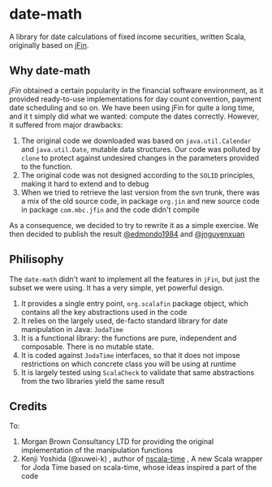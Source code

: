 date-math
========

A library for date calculations of fixed income securities, written Scala, originally based on [jFin](http://jfin.org/wp/).


Why date-math
-------
*jFin* obtained a certain popularity in the financial software environment, as it provided ready-to-use implementations for day count convention, payment date scheduling and so on. We have been using jFin for quite a long time, and it t simply did what we wanted: compute the dates correctly. However, it suffered from major drawbacks:


1. The original code we downloaded was based on `java.util.Calendar` and `java.util.Date`, mutable data structures. Our code was polluted by `clone` to protect against undesired changes in the parameters provided to the function.
2. The original code was not designed according to the `SOLID` principles, making it hard to extend and to debug
3. When we tried to retrieve the last version from the svn trunk, there was a mix of the old source code, in package `org.jin` and new source code in package `com.mbc.jfin` and the code didn't compile


As a consequence, we decided to try to rewrite it as a simple exercise. We then decided to publish the result
[@edmondo1984](https://github.com/edmondo1984) and [@jnguyenxuan](https://github.com/jnguyenx)

Philisophy
-----------
The `date-math` didn't want to implement all the features in `jFin`, but just the subset we were using. It has a very simple, yet powerful design.

1.  It provides a single entry point, `org.scalafin` package object, which contains all the key abstractions used in the code
2.  It relies on the largely used, de-facto standard library for date manipulation in Java: `JodaTime` 
3.  It is a functional library: the functions are pure, independent and composable. There is no mutable state. 
4.  It is coded against `JodaTime` interfaces, so that it does not impose restrictions on which concrete class you will be using at runtime
5.  It is largely tested using `ScalaCheck` to validate that same abstractions from the two libraries yield the same result



Credits
----------

To:

1. Morgan Brown Consultancy LTD for providing the original implementation of the manipulation functions
2. Kenji Yoshida (@xuwei-k) , author of [nscala-time](https://github.com/nscala-time/nscala-time)  , A new Scala wrapper for Joda Time based on scala-time, whose ideas inspired a part of the code 
 
